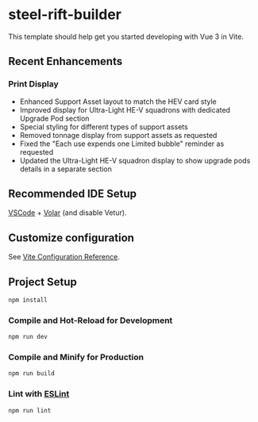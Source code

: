 # steel-rift-builder

This template should help get you started developing with Vue 3 in Vite.

## Recent Enhancements

### Print Display
- Enhanced Support Asset layout to match the HEV card style
- Improved display for Ultra-Light HE-V squadrons with dedicated Upgrade Pod section
- Special styling for different types of support assets
- Removed tonnage display from support assets as requested
- Fixed the "Each use expends one Limited bubble" reminder as requested
- Updated the Ultra-Light HE-V squadron display to show upgrade pods details in a separate section

## Recommended IDE Setup

[VSCode](https://code.visualstudio.com/) + [Volar](https://marketplace.visualstudio.com/items?itemName=Vue.volar) (and disable Vetur).

## Customize configuration

See [Vite Configuration Reference](https://vite.dev/config/).

## Project Setup

```sh
npm install
```

### Compile and Hot-Reload for Development

```sh
npm run dev
```

### Compile and Minify for Production

```sh
npm run build
```

### Lint with [ESLint](https://eslint.org/)

```sh
npm run lint
```
